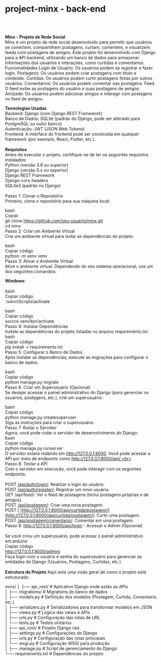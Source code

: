 # project-minx - back-end
<br><br> 
 
**</u>Minx - Projeto de Rede Social</u>**<br>
Minx é um projeto de rede social desenvolvido para permitir que usuários se conectem, compartilhem postagens, curtam, comentem, e visualizem feeds com postagens de amigos. Este projeto foi desenvolvido com Django para a API backend, utilizando um banco de dados para armazenar informações dos usuários e interações, como curtidas e comentários.
<br>
Funcionalidades
Login de Usuário: Os usuários podem se registrar e fazer login.
Postagens: Os usuários podem criar postagens com título e conteúdo.
Curtidas: Os usuários podem curtir postagens feitas por outros usuários.
Comentários: Os usuários podem comentar nas postagens.
Feed: O feed exibe as postagens do usuário e suas postagens de amigos.
Amizade: Os usuários podem adicionar amigos e interagir com postagens no feed de amigos.


**</u>Tecnologias Usadas</u>**<br>
Backend: Django (com Django REST Framework)<br>
Banco de Dados: SQLite (padrão do Django, pode ser alterado para PostgreSQL ou outro banco)<br>
Autenticação: JWT (JSON Web Tokens)<br>
Frontend: A interface do frontend pode ser construída em qualquer framework (por exemplo, React, Flutter, etc.).<br>
<br>
**Requisitos**<br>
Antes de executar o projeto, certifique-se de ter os seguintes requisitos instalados:
<br>
Python (versão 3.8 ou superior)<br>
Django (versão 5.x ou superior)<br>
Django REST Framework<br>
Django-cors-headers<br>
SQLite3 (padrão no Django)<br>
<br>
Passo 1: Clonar o Repositório<br>
Primeiro, clone o repositório para sua máquina local:<br>

bash<br>
Copiar <br>
git clone https://github.com/seu-usuario/minx.git<br>
cd minx<br>
Passo 2: Criar um Ambiente Virtual<br>
Crie um ambiente virtual para isolar as dependências do projeto.<br>

bash<br>
Copiar código<br>
python -m venv venv<br>
Passo 3: Ativar o Ambiente Virtual<br>
Ative o ambiente virtual. Dependendo do seu sistema operacional, use um dos seguintes comandos:<br>

**Windows**:<br>
<br>
bash<br>
Copiar código<br>
.\venv\Scripts\activate<br>


bash<br>
Copiar código<br>
source venv/bin/activate<br>
Passo 4: Instalar Dependências<br> 
Instale as dependências do projeto listadas no arquivo requirements.txt.<br> 
bash <br>
Copiar código <br>
pip install -r requirements.txt<br>
Passo 5: Configurar o Banco de Dados<br>
Após instalar as dependências, execute as migrações para configurar o banco de dados:<br> 

bash<br>
Copiar código<br>
python manage.py migrate <br>
Passo 6: Criar um Superusuário (Opcional)<br>
Se desejar acessar o painel administrativo do Django (para gerenciar os usuários, postagens, etc.), crie um superusuário:<br>

bash<br>
Copiar código<br>
python manage.py createsuperuser<br>
Siga as instruções para criar o superusuário.<br>
Passo 7: Rodar o Servidor<br>
Agora, você pode rodar o servidor de desenvolvimento do Django:<br>
bash<br>
Copiar código <br>
python manage.py runserver <br>
O servidor estará rodando em http://127.0.0.1:8000. Você pode acessar a API por meio de endpoints como http://127.0.0.1:8000/api/.<br>
<br>
Passo 8: Testar a API <br>
Com o servidor em execução, você pode interagir com os seguintes endpoints:<br>
<br>
POST [/api/auth/login/](http://127.0.0.1:8000/api/login): Realizar o login do usuário.<br> 
POST [/api/auth/register/](http://127.0.0.1:8000/api/create/usuario): Registrar um novo usuário.<br> 
GET /api/feed/: Ver o feed de postagens (inclui postagens próprias e de amigos). <br> 
POST [/api/postagem/](http://127.0.0.1:8000/api/criar/postagem/): Criar uma nova postagem.<br> 
POST [ [http://127.0.0.1:8000/api/curtida/postagem/](http://127.0.0.1:8000/api/curtida/postagem/): Curtir uma postagem.<br> 
POST [/api/postagem/comentario/](http://127.0.0.1:8000/api/postagem/comentario/): Comentar em uma postagem.<br> 
Passo 9: http://127.0.0.1:8000/api/login - Acessar o Admin (Opcional)<br> 
<br>
Se você criou um superusuário, pode acessar o painel administrativo em:arduino<br>
Copiar código <br>
http://127.0.0.1:8000/admin/ <br>
Faça login com o usuário e senha do superusuário para gerenciar as entidades do Django (Usuários, Postagens, Curtidas, etc.).<br>
<br> 
**Estrutura do Projeto</u>** 
Aqui está uma visão geral de como o projeto está estruturado:<br>

minx/
│
├── api_rest/                # Aplicativo Django onde estão as APIs<br> 
│   ├── migrations/          # Migrations do banco de dados<br>
│   ├── models.py            # Definição dos modelos (Postagem, Curtida, Comentario, etc.)<br>
│   ├── serializers.py       # Serializadores para transformar modelos em JSON<br>
│   ├── views.py             # Lógica das views e APIs<br>
│   ├── urls.py              # Configuração das rotas de URL<br>
│   └── tests.py             # Testes unitários<br>
│
├── api_root/                # Projeto Django raiz<br>
│   ├── settings.py          # Configurações do Django<br>
│   ├── urls.py              # Configuração das rotas principais<br>
│   └── wsgi.py              # Configuração WSGI para produção<br>
│
├── manage.py                # Script de gerenciamento do Django<br>
└── requirements.txt         # Dependências do projeto<br>

<br><br> 
